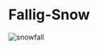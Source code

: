 # Fallig-Snow
![snowfall](https://user-images.githubusercontent.com/38773611/116815360-56cad480-ab87-11eb-8852-d016817d7e10.PNG)
